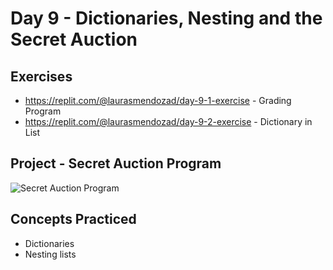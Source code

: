 # Day 9 - Dictionaries, Nesting and the Secret Auction

## Exercises

- https://replit.com/@laurasmendozad/day-9-1-exercise - Grading Program
- https://replit.com/@laurasmendozad/day-9-2-exercise - Dictionary in List

## Project - Secret Auction Program

![Secret Auction Program](https://github.com/laurasmendozad/100-Days-Of-Code-Python/assets/58611097/fc99779e-d35c-4dba-b7ee-b1f24ff46689)

## Concepts Practiced

- Dictionaries
- Nesting lists
